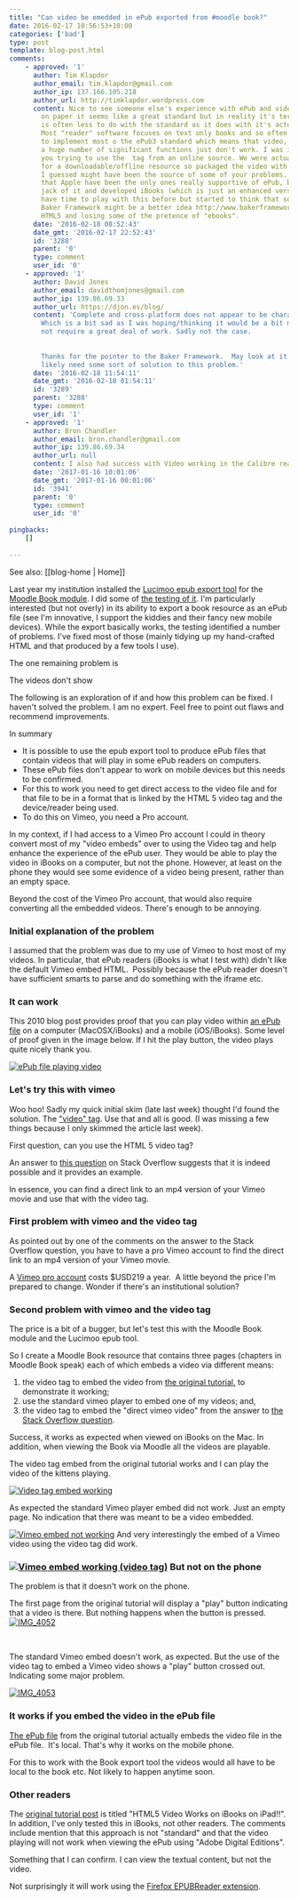 ```yaml
---
title: "Can video be emedded in ePub exported from #moodle book?"
date: 2016-02-17 10:56:53+10:00
categories: ['bad']
type: post
template: blog-post.html
comments:
    - approved: '1'
      author: Tim Klapdor
      author_email: tim.klapdor@gmail.com
      author_ip: 137.166.105.218
      author_url: http://timklapdor.wordpress.com
      content: Nice to see someone else's experience with ePub and video! To be honest
        on paper it seems like a great standard but in reality it's terrible. The problem
        is often less to do with the standard as it does with it's actual implementation.
        Most "reader" software focuses on text only books and so often don't even bother
        to implement most o the ePub3 standard which means that video, javascript and
        a huge number of significant functions just don't work. I was interested to see
        you trying to use the  tag from an online source. We were actually using ePub
        for a downloadable/offline resource so packaged the video with the file... which
        I guessed might have been the source of some of your problems. It's interesting
        that Apple have been the only ones really supportive of ePub, but even they got
        jack of it and developed iBooks (which is just an enhanced version of ePub). Didn't
        have time to play with this before but started to think that something like the
        Baker Framework might be a better idea http://www.bakerframework.com - just wrapping
        HTML5 and losing some of the pretence of "ebooks".
      date: '2016-02-18 08:52:43'
      date_gmt: '2016-02-17 22:52:43'
      id: '3288'
      parent: '0'
      type: comment
      user_id: '0'
    - approved: '1'
      author: David Jones
      author_email: davidthomjones@gmail.com
      author_ip: 139.86.69.33
      author_url: https://djon.es/blog/
      content: 'Complete and cross-platform does not appear to be characteristics of ePub.
        Which is a bit sad as I was hoping/thinking it would be a bit more useful and
        not require a great deal of work. Sadly not the case.
    
    
        Thanks for the pointer to the Baker Framework.  May look at it more in the future.  Wil
        likely need some sort of solution to this problem.'
      date: '2016-02-18 11:54:11'
      date_gmt: '2016-02-18 01:54:11'
      id: '3289'
      parent: '3288'
      type: comment
      user_id: '1'
    - approved: '1'
      author: Bron Chandler
      author_email: bron.chandler@gmail.com
      author_ip: 139.86.69.34
      author_url: null
      content: I also had success with Video working in the Calibre reader.
      date: '2017-01-16 10:01:06'
      date_gmt: '2017-01-16 00:01:06'
      id: '3941'
      parent: '0'
      type: comment
      user_id: '0'
    
pingbacks:
    []
    
---
```


See also: [[blog-home | Home]]

Last year my institution installed the [Lucimoo epub export tool](https://moodle.org/plugins/view/booktool_exportepub) for the [Moodle Book module](https://docs.moodle.org/28/en/Book_module). I did some of [the testing of it](/blog2/2015/08/18/testing-the-lucimoo-epub-export-book-tool/). I'm particularly interested (but not overly) in its ability to export a book resource as an ePub file (see I'm innovative, I support the kiddies and their fancy new mobile devices). While the export basically works, the testing identified a number of problems. I've fixed most of those (mainly tidying up my hand-crafted HTML and that produced by a few tools I use).

The one remaining problem is

The videos don't show

The following is an exploration of if and how this problem can be fixed. I haven't solved the problem. I am no expert. Feel free to point out flaws and recommend improvements.

In summary

- It is possible to use the epub export tool to produce ePub files that contain videos that will play in some ePub readers on computers.
- These ePub files don't appear to work on mobile devices but this needs to be confirmed.
- For this to work you need to get direct access to the video file and for that file to be in a format that is linked by the HTML 5 video tag and the device/reader being used.
- To do this on Vimeo, you need a Pro account.

In my context, if I had access to a Vimeo Pro account I could in theory convert most of my "video embeds" over to using the Video tag and help enhance the experience of the ePub user. They would be able to play the video in iBooks on a computer, but not the phone. However, at least on the phone they would see some evidence of a video being present, rather than an empty space.

Beyond the cost of the Vimeo Pro account, that would also require converting all the embedded videos. There's enough to be annoying.

### Initial explanation of the problem

I assumed that the problem was due to my use of Vimeo to host most of my videos. In particular, that ePub readers (iBooks is what I test with) didn't like the default Vimeo embed HTML.  Possibly because the ePub reader doesn't have sufficient smarts to parse and do something with the iframe etc.

### It can work

This 2010 blog post provides proof that you can play video within [an ePub file](http://www.elizabethcastro.com/pgw_extras/video.epub) on a computer (MacOSX/iBooks) and a mobile (iOS/iBooks). Some level of proof given in the image below. If I hit the play button, the video plays quite nicely thank you.

[![ePub file playing video](images/24982660661_af508d4d3a.jpg)](https://www.flickr.com/photos/david_jones/24982660661/in/dateposted-public/ "ePub file playing video")

### Let's try this with vimeo

Woo hoo! Sadly my quick initial skim (late last week) thought I'd found the solution. The ["video" tag](https://en.wikipedia.org/wiki/HTML5_video). Use that and all is good. (I was missing a few things because I only skimmed the article last week).

First question, can you use the HTML 5 video tag?

An answer to [this question](http://stackoverflow.com/questions/18426410/vimeo-video-not-working-with-html5-tag) on Stack Overflow suggests that it is indeed possible and it provides an example.

In essence, you can find a direct link to an mp4 version of your Vimeo movie and use that with the video tag.

### First problem with vimeo and the video tag

As pointed out by one of the comments on the answer to the Stack Overflow question, you have to have a pro Vimeo account to find the direct link to an mp4 version of your Vimeo movie.

A [Vimeo pro account](https://vimeo.com/pro) costs $USD219 a year.  A little beyond the price I'm prepared to change. Wonder if there's an institutional solution?

### Second problem with vimeo and the video tag

The price is a bit of a bugger, but let's test this with the Moodle Book module and the Lucimoo epub tool.

So I create a Moodle Book resource that contains three pages (chapters in Moodle Book speak) each of which embeds a video via different means:

1. the video tag to embed the video from [the original tutorial,](http://www.pigsgourdsandwikis.com/2010/05/html5-video-works-on-ibooks-on-ipad.html) to demonstrate it working;
2. use the standard vimeo player to embed one of my videos; and,
3. the video tag to embed the "direct vimeo video" from the answer to [the Stack Overflow question](http://stackoverflow.com/questions/18426410/vimeo-video-not-working-with-html5-tag).

Success, it works as expected when viewed on iBooks on the Mac. In addition, when viewing the Book via Moodle all the videos are playable.

The video tag embed from the original tutorial works and I can play the video of the kittens playing.

[![Video tag embed working](images/24958110342_f9356111a1.jpg)](https://www.flickr.com/photos/david_jones/24958110342/in/dateposted-public/ "Video tag embed working")

As expected the standard Vimeo player embed did not work. Just an empty page. No indication that there was meant to be a video embedded.

[![Vimeo embed not working](images/24708596189_8f1921bcf8.jpg)](https://www.flickr.com/photos/david_jones/24708596189/in/dateposted-public/ "Vimeo embed not working") And very interestingly the embed of a Vimeo video using the video tag did work.

### [![Vimeo embed working (video tag)](images/24958111662_07d59d0ac2.jpg)](https://www.flickr.com/photos/david_jones/24958111662/in/dateposted-public/ "Vimeo embed working (video tag)") But not on the phone

The problem is that it doesn't work on the phone.

The first page from the original tutorial will display a "play" button indicating that a video is there. But nothing happens when the button is pressed. [![IMG_4052](images/25050031286_7c49bf5097.jpg)](https://www.flickr.com/photos/david_jones/25050031286/in/dateposted-public/ "IMG_4052")

 

The standard Vimeo embed doesn't work, as expected. But the use of the video tag to embed a Vimeo video shows a "play" button crossed out. Indicating some major problem.

[![IMG_4053](images/25050031506_503a5b29d2.jpg)](https://www.flickr.com/photos/david_jones/25050031506/in/dateposted-public/ "IMG_4053")

### It works if you embed the video in the ePub file

[The ePub file](http://www.elizabethcastro.com/pgw_extras/video.epub) from the original tutorial actually embeds the video file in the ePub file.  It's local. That's why it works on the mobile phone.

For this to work with the Book export tool the videos would all have to be local to the book etc. Not likely to happen anytime soon.

### Other readers

The [original tutorial post](http://www.pigsgourdsandwikis.com/2010/05/html5-video-works-on-ibooks-on-ipad.html) is titled "HTML5 Video Works on iBooks on iPad!!". In addition, I've only tested this in iBooks, not other readers. The comments include mention that this approach is not "standard" and that the video playing will not work when viewing the ePub using "Adobe Digital Editions".

Something that I can confirm. I can view the textual content, but not the video.

Not surprisingly it will work using the [Firefox EPUBReader extension](https://addons.mozilla.org/en-US/firefox/addon/epubreader/).
